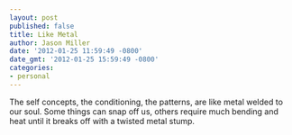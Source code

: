 ```yaml
---
layout: post
published: false
title: Like Metal
author: Jason Miller
date: '2012-01-25 11:59:49 -0800'
date_gmt: '2012-01-25 15:59:49 -0800'
categories:
- personal
---
```


The self concepts, the conditioning, the patterns, are like metal welded to our
soul. Some things can snap off us, others require much bending and heat until it
breaks off with a twisted metal stump.
